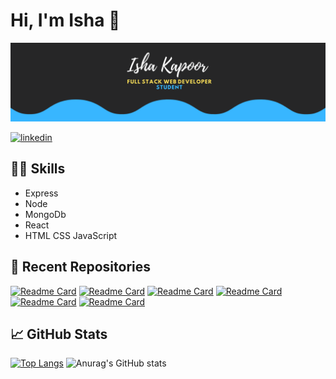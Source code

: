 # Hi, I'm Isha 👋

[![Profile Banner](https://github.com/Isha988/Isha988/blob/main/github%20banner.png)](#)

[![linkedin](https://img.shields.io/badge/linkedin-0A66C2?style=for-the-badge&logo=linkedin&logoColor=white)](www.linkedin.com/in/isha988)

## 👩‍💻 Skills
- Express
- Node
- MongoDb
- React
- HTML CSS JavaScript

## 📁 Recent Repositories 
[![Readme Card](https://github-readme-stats.vercel.app/api/pin/?username=Isha988&theme=dark&repo=plant-store-ecommerce)](https://github.com/Isha988/plant-store-ecommerce)
[![Readme Card](https://github-readme-stats.vercel.app/api/pin/?username=Isha988&theme=dark&repo=CodingCity-Blog-App)](https://github.com/Isha988/CodingCity-Blog-App)
[![Readme Card](https://github-readme-stats.vercel.app/api/pin/?username=Isha988&theme=dark&repo=DrPro)](https://github.com/Isha988/DrPro)
[![Readme Card](https://github-readme-stats.vercel.app/api/pin/?username=Isha988&theme=dark&repo=To-Do-App)](https://github.com/Isha988/To-Do-App)
[![Readme Card](https://github-readme-stats.vercel.app/api/pin/?username=Isha988&theme=dark&repo=react-weather-map-app)](https://github.com/Isha988/react-weather-map-app)
[![Readme Card](https://github-readme-stats.vercel.app/api/pin/?username=Isha988&theme=dark&repo=Text-To-Speech-App)](https://github.com/Isha988/Text-To-Speech-App)

## 📈 GitHub Stats
[![Top Langs](https://github-readme-stats.vercel.app/api/top-langs/?username=Isha988&langs_count=8&theme=dark)](https://github.com/Isha988)
![Anurag's GitHub stats](https://github-readme-stats.vercel.app/api?username=Isha988&show_icons=true&theme=dark)
